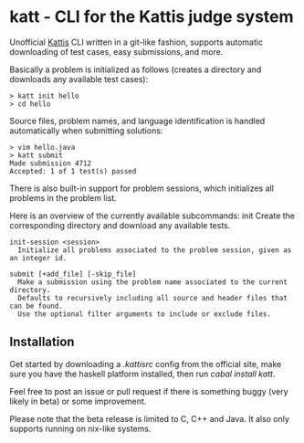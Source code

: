 katt - CLI for the Kattis judge system
======================================

Unofficial [Kattis](https://kth.kattis.scrool.se) CLI written in a git-like fashion, supports automatic
downloading of test cases, easy submissions, and more.

Basically a problem is initialized as follows
(creates a directory and downloads any available test cases):

    > katt init hello
    > cd hello

Source files, problem names, and language identification is handled 
automatically when submitting solutions:

    > vim hello.java
    > katt submit
    Made submission 4712
    Accepted: 1 of 1 test(s) passed

There is also built-in support for problem sessions,
which initializes all problems in the problem list.

Here is an overview of the currently available subcommands:
    init <problem>
      Create the corresponding directory and download any available tests.

    init-session <session>
      Initialize all problems associated to the problem session, given as an integer id.

    submit [+add_file] [-skip_file]
      Make a submission using the problem name associated to the current directory.
      Defaults to recursively including all source and header files that can be found.
      Use the optional filter arguments to include or exclude files.


Installation
------------

Get started by downloading a *.kattisrc* config from
the official site, make sure you have the haskell platform
installed, then run *cabal install katt*.

Feel free to post an issue or pull request if there is something
buggy (very likely in beta) or some improvement.

Please note that the beta release is limited to C, C++ and Java.
It also only supports running on nix-like systems.
